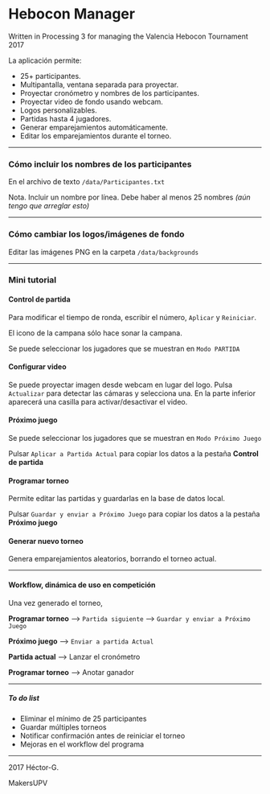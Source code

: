 # Hebocon Manager
Written in Processing 3 for managing the Valencia Hebocon Tournament 2017

La aplicación permite:
  * 25+ participantes.
  * Multipantalla, ventana separada para proyectar.
  * Proyectar cronómetro y nombres de los participantes.
  * Proyectar video de fondo usando webcam.
  * Logos personalizables.
  * Partidas hasta 4 jugadores.
  * Generar emparejamientos automáticamente.
  * Editar los emparejamientos durante el torneo.

***


### Cómo incluir los nombres de los participantes
En el archivo de texto `/data/Participantes.txt`

   Nota. Incluir un nombre por línea. Debe haber al menos 25 nombres *(aún tengo que arreglar esto)*

***


### Cómo cambiar los logos/imágenes de fondo
Editar las imágenes PNG en la carpeta `/data/backgrounds`


***


### Mini tutorial
#### Control de partida
Para modificar el tiempo de ronda, escribir el número, `Aplicar` y `Reiniciar`.

El icono de la campana sólo hace sonar la campana.

Se puede seleccionar los jugadores que se muestran en `Modo PARTIDA`


#### Configurar video
Se puede proyectar imagen desde webcam en lugar del logo. Pulsa `Actualizar` para detectar las cámaras y selecciona una. En la parte inferior aparecerá una casilla para activar/desactivar el video.


#### Próximo juego
Se puede seleccionar los jugadores que se muestran en `Modo Próximo Juego`

Pulsar `Aplicar a Partida Actual` para copiar los datos a la pestaña **Control de partida**


#### Programar torneo
Permite editar las partidas y guardarlas en la base de datos local.

Pulsar `Guardar y enviar a Próximo Juego` para copiar los datos a la pestaña **Próximo juego**


#### Generar nuevo torneo
Genera emparejamientos aleatorios, borrando el torneo actual.


***


#### Workflow, dinámica de uso en competición
Una vez generado el torneo,

**Programar torneo** --> `Partida siguiente` --> `Guardar y enviar a Próximo Juego`

**Próximo juego** --> `Enviar a partida Actual`

**Partida actual** --> Lanzar el cronómetro

**Programar torneo** --> Anotar ganador


***


##### To do list
  * Eliminar el mínimo de 25 participantes
  * Guardar múltiples torneos
  * Notificar confirmación antes de reiniciar el torneo
  * Mejoras en el workflow del programa
  
  
  ***
  
  
2017 Héctor-G.

MakersUPV
